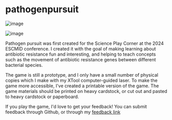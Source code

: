 # pathogenpursuit

![image](https://github.com/user-attachments/assets/7c8afcfc-d282-48c9-b1d9-17b6390997e5)

![image](https://github.com/user-attachments/assets/cc7650db-86ad-4bed-af8d-77ca43f3eccf)

Pathogen pursuit was first created for the Science Play Corner at the 2024 ESCMID conference. I created it with the goal of making learning about antibiotic resistance fun and interesting, and helping to teach concepts such as the movement of antibiotic resistance genes between different bacterial species.

The game is still a prototype, and I only have a small number of physical copies which I make with my XTool computer-guided laser. To make the game more accessible, I've created a printable version of the game. The game materials should be printed on heavy cardstock, or cut out and pasted to heavy cardstock or paperboard.

If you play the game, I'd love to get your feedback! You can submit feedback through Github, or through my [feedback link](https://airtable.com/appIcx3JTI2b0QQuc/shr71unlJelpMvx0h)

